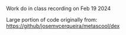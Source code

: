 Work do in class recording on Feb 19 2024

Large portion of code originally from:
  [https://github/josemvcerqueira/metascool/dex](https://github.com/josemvcerqueira/metaschool/tree/main/dex)
